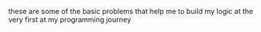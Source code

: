 these are some of the basic problems that help me to build my logic at the very first at my programming journey

